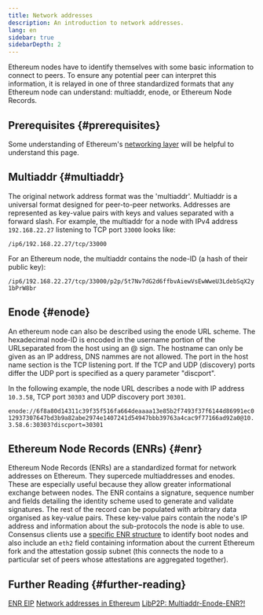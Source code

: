 ```yaml
---
title: Network addresses
description: An introduction to network addresses.
lang: en
sidebar: true
sidebarDepth: 2
---
```


Ethereum nodes have to identify themselves with some basic information to connect to peers. To ensure any potential peer can interpret this information, it is relayed in one of three standardized formats that any Ethereum node can understand: multiaddr, enode, or Ethereum Node Records.

## Prerequisites {#prerequisites}

Some understanding of Ethereum's [networking layer](/src/content/developers/docs/networking-layer/) will be helpful to understand this page.

## Multiaddr {#multiaddr}

The original network address format was the 'multiaddr'. Multiaddr is a universal format designed for peer-to-peer networks. Addresses are represented as key-value pairs with keys and values separated with a forward slash. For example, the multiaddr for a node with IPv4 address `192.168.22.27` listening to TCP port `33000` looks like:

`/ip6/192.168.22.27/tcp/33000`

For an Ethereum node, the multiaddr contains the node-ID (a hash of their public key):

`/ip6/192.168.22.27/tcp/33000/p2p/5t7Nv7dG2d6ffbvAiewVsEwWweU3LdebSqX2y1bPrW8br`

## Enode {#enode}

An ethereum node can also be described using the enode URL scheme. The hexadecimal node-ID is encoded in the username portion of the URLseparated from the host using an @ sign. The hostname can only be given as an IP address, DNS nammes are not allowed. The port in the host name section is the TCP listening port. If the TCP and UDP (discovery) ports differ the UDP port is specified as a query parameter "discport".

In the following example, the node URL describes a node with IP address `10.3.58`, TCP port `30303` and UDP discovery port `30301`.

`enode://6f8a80d14311c39f35f516fa664deaaaa13e85b2f7493f37f6144d86991ec012937307647bd3b9a82abe2974e1407241d54947bbb39763a4cac9f77166ad92a0@10.3.58.6:30303?discport=30301`

## Ethereum Node Records (ENRs) {#enr}

Ethereum Node Records (ENRs) are a standardized format for network addresses on Ethereum. They supercede multiaddresses and enodes. These are especially useful because they allow greater informational exchange between nodes. The ENR contains a signature, sequence number and fields detailing the identity scheme used to generate and validate signatures. The rest of the record can be populated with arbitrary data organised as key-value pairs. These key-value pairs contain the node's IP address and information about the sub-protocols the node is able to use. Consensus clients use a [specific ENR structure](https://github.com/ethereum/consensus-specs/blob/dev/specs/phase0/p2p-interface.md#enr-structure) to identify boot nodes and also include an `eth2` field containing information about the current Ethereum fork and the attestation gossip subnet (this connects the node to a particular set of peers whose attestations are aggregated together).

## Further Reading {#further-reading}

[ENR EIP](https://eips.ethereum.org/EIPS/eip-778)
[Network addresses in Ethereum](https://dean.eigenmann.me/blog/2020/01/21/network-addresses-in-ethereum/)
[LibP2P: Multiaddr-Enode-ENR?!](https://consensys.net/diligence/blog/2020/09/libp2p-multiaddr-enode-enr/)
